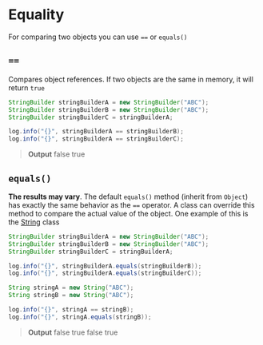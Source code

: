 # Equality

For comparing two objects you can use `==` or `equals()`

## `==`

Compares object references. If two objects are the same in memory, it will return `true`

``` java
StringBuilder stringBuilderA = new StringBuilder("ABC");
StringBuilder stringBuilderB = new StringBuilder("ABC");
StringBuilder stringBuilderC = stringBuilderA;

log.info("{}", stringBuilderA == stringBuilderB);
log.info("{}", stringBuilderA == stringBuilderC);
```

> **Output**
> false
> true

## `equals()`

**The results may vary**. The default `equals()` method (inherit from `Object`) has exactly the same behavior as the `==` operator. A class can override this method to compare the actual value of the object. One example of this is the [String](strings/String.md) class

``` java
StringBuilder stringBuilderA = new StringBuilder("ABC");
StringBuilder stringBuilderB = new StringBuilder("ABC");
StringBuilder stringBuilderC = stringBuilderA;

log.info("{}", stringBuilderA.equals(stringBuilderB));
log.info("{}", stringBuilderA.equals(stringBuilderC));

String stringA = new String("ABC");
String stringB = new String("ABC");

log.info("{}", stringA == stringB);
log.info("{}", stringA.equals(stringB));
```

> **Output**
> false
> true
> false
> true
